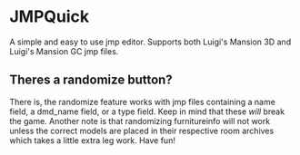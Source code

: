 # JMPQuick
A simple and easy to use jmp editor. Supports both Luigi's Mansion 3D and Luigi's Mansion GC jmp files.

## Theres a randomize button?
There is, the randomize feature works with jmp files containing a name field, a dmd_name field, or a type field. Keep in mind that these *will* break the game. Another note is that randomizing furnitureinfo will not work unless the correct models are placed in their respective room archives which takes a little extra leg work. Have fun!